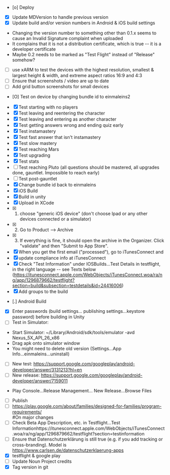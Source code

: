 * [o] Deploy
 * [X] Update MDVersion to handle previous version
 * [X] Update build and/or version numbers in Android & iOS build settings
  * Changing the version number to something other than 0.1.x seems to cause an Invalid Signature complaint when uploaded
   * It complains that it is not a distribution certificate, which is true -- it is a developer certificate
   * Maybe 0.2 needs to be marked as "Test Flight" instead of "Release" somehow?  
 * [ ] use xARM to test the devices with the highest resolution, smallest & largest height & width, and extreme aspect ratios 16:9 and 4:3
 * [ ] Ensure that screenshots / video are up to date
  * [ ] Add grid button screenshots for small devices
 * [O] Test on device by changing bundle id to einmaleins2
  * [X] Test starting with no players
  * [X] Test leaving and reentering the character
  * [X] Test leaving and entering as another character 
  * [X] Test getting answers wrong and ending quiz early
  * [X] Test instamastery
  * [X] Test fast answer that isn't instamastery
  * [X] Test slow mastery
  * [X] Test reaching Mars
  * [X] Test upgrading
  * [X] Test stats
  * [ ] Test reaching Pluto (all questions should be mastered, all upgrades done, gauntlet. Impossible to reach early)
  * [ ] Test post-gauntlet
 * [X] Change bundle id back to einmaleins
 * [X] iOS Build
  * [X] Build in unity
  * [X] Upload in XCode
   * [X] 1) choose "generic iOS device" (don't choose Ipad or any other devices connected or a simulator) 
   * [X] 2) Go to Product --> Archive
   * [X] 3) If everything is fine, it should open the archive in the Organizer. Click "validate" and then "Submit to App Store". 
  * [X] When you get the first email ("processed"), go to iTunesConnect and
   * [X] update compliance info at iTunesConnect
   * [X] Check "Test Information" under IOSBuilds...Test Details in testflight, in the right language -- see Texts below (https://itunesconnect.apple.com/WebObjects/iTunesConnect.woa/ra/ng/app/1296879662/testflight?section=build&subsection=testdetails&id=24416006)
   * [X] Add groups to the build
 * [.] Android Build
  * [X] Enter passwords (build settings... publishing settings...keystore password) before building in Unity
  * [ ] Test in Simulator:
   * Start Simulator: ~/Library/Android/sdk/tools/emulator -avd Nexus_5X_API_26_x86
   * Drag apk onto simulator window
   * You might need to delete old version (Settings...App Info...einmaleins...uninstall)
  * [ ] New test: https://support.google.com/googleplay/android-developer/answer/3131213?hl=en
  * [ ] New release: https://support.google.com/googleplay/android-developer/answer/7159011
   * Play Console...Release Management... New Release...Browse Files
  * [ ] Publish
   * [ ] https://play.google.com/about/families/designed-for-families/program-requirements/  
#On major changes
  * [ ] Check Beta App Description, etc. in Testflight...Test Informationhttps://itunesconnect.apple.com/WebObjects/iTunesConnect.woa/ra/ng/app/1296879662/testflight?section=testinformation
  * [ ] Ensure that Datenschutzerklärung is still true (e.g. if you add tracking or cross-branding). Model is https://www.carlsen.de/datenschutzerklaerung-apps 
  * [X] testflight & google play
 * [ ] Update Noun Project credits 
 * [X] Tag version in git
